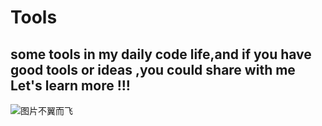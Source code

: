 # Tools

## some tools in my daily code life,and if you have good tools or ideas ,you could share with me<br>Let's learn more !!!<br>

![图片不翼而飞](https://github.com/maple0leaves/tools/tree/master/img/smile.png)